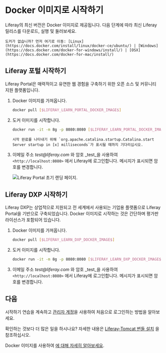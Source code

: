 # Docker 이미지로 시작하기

Liferay의 최신 버전은 Docker 이미지로 제공됩니다. 다음 단계에 따라 최신 Liferay 릴리스를 다운로드, 실행 및 둘러보세요.

```{important}
도커가 없습니까? 먼저 여기로 이동: [Linux](https://docs.docker.com/install/linux/docker-ce/ubuntu/) | [Windows](https://docs.docker.com/docker-for-windows/install/) | [OSX](https://docs.docker.com/docker-for-mac/install/)
```

## Liferay 포털 시작하기

Liferay Portal은 매력적이고 유연한 웹 경험을 구축하기 위한 오픈 소스 및 커뮤니티 지원 플랫폼입니다.

1. Docker 이미지를 가져옵니다.

    ```bash
    docker pull [$LIFERAY_LEARN_PORTAL_DOCKER_IMAGE$]
    ```

1. 도커 이미지를 시작합니다.

    ```bash
    docker run -it -m 8g -p 8080:8080 [$LIFERAY_LEARN_PORTAL_DOCKER_IMAGE$]
    ```

    ```{tip}
    시작 완료를 나타내기 위해 `org.apache.catalina.startup.Catalina.start Server startup in [x] milliseconds`가 표시될 때까지 기다리십시오.
    ```

1. 이메일 주소 _test@liferay.com_ 와 암호 _test_을 사용하여 `<http://localhost:8080>` 에서 Liferay에 로그인합니다. 메시지가 표시되면 암호를 변경합니다.

    ![Liferay Portal 초기 랜딩 페이지.](./starting-with-a-docker-image/images/01.png)

## Liferay DXP 시작하기

Liferay DXP는 상업적으로 지원되고 전 세계에서 사용되는 기업용 플랫폼으로 Liferay Portal을 기반으로 구축되었습니다. Docker 이미지로 시작하는 것은 간단하며 평가판 라이선스가 포함되어 있습니다.

1. Docker 이미지를 가져옵니다.

    ```bash
    docker pull [$LIFERAY_LEARN_DXP_DOCKER_IMAGE$]
    ```

1. 도커 이미지를 시작합니다.

    ```bash
    docker run -it -m 8g -p 8080:8080 [$LIFERAY_LEARN_DXP_DOCKER_IMAGE$]
    ```

1. 이메일 주소 _test@liferay.com_ 와 암호 _test_을 사용하여 `<http://localhost:8080>` 에서 Liferay에 로그인합니다. 메시지가 표시되면 암호를 변경합니다.

## 다음

시작하기 연습을 계속하고 [관리자 계정](./introduction-to-the-admin-account.md)을 사용하여 처음으로 로그인하는 방법을 알아보세요.

확인하는 것보다 더 많은 일을 하시나요? 자세한 내용은 [Liferay-Tomcat 번들 설치](../installation-and-upgrades/installing-liferay/installing-a-liferay-tomcat-bundle.md) 을 참조하십시오.

Docker 이미지를 사용하여 [에 대해 자세히 알아보세요](../installation-and-upgrades/installing-liferay/using-liferay-docker-images.md).
